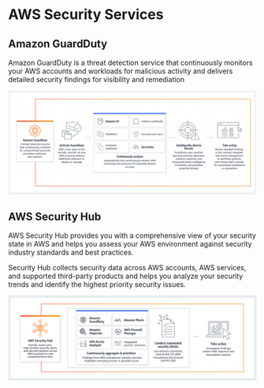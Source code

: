 # AWS Security Services

## Amazon GuardDuty
Amazon GuardDuty is a threat detection service that continuously monitors your AWS accounts and workloads for malicious activity and delivers detailed security findings for visibility and remediation

![](product-page-diagram_Amazon-GuardDuty.60705cd8dcf8f81845a3f62f5d984e5c2014d7a9.png)


## AWS Security Hub
AWS Security Hub provides you with a comprehensive view of your security state in AWS and helps you assess your AWS environment against security industry standards and best practices.

Security Hub collects security data across AWS accounts, AWS services, and supported third-party products and helps you analyze your security trends and identify the highest priority security issues.

![](product-page-diagram_security-hub_how-it-works-new@2x.024a46e6f5316080ba2cb8d8c374b51b796e9db4.png)